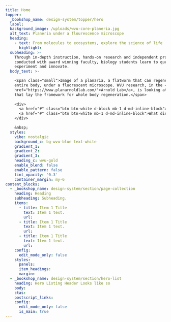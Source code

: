 ```yaml
---
title: Home
topper:
  _bookshop_name: design-system/topper/hero
  label:
  background_image: /uploads/wvu-core-planeria.jpg
  alt_text: Planeria under a flourescence microscope
  heading:
    - text: From molecules to ecosystems, explore the science of life
      highlight:
  subheading: >-
    Through in-depth instruction, hands-on research and independent projects
    conducted with award winning faculty, biology students learn to question,
    experiment and innovate.
  body_text: >-

    <span class="small">Image of a planaria, a flatworm that can regenerate its
    entire body, under a fluorescent microscope. WVU research, in the <a
    href="https://www.planarnoldlab.com/">Arnold Lab</a>, is looking at genes
    that lay the framework for whole body regeneration.</span>
  
    <div>
      <a href="#" class="btn btn-white d-block mb-1 d-md-inline-block">What dis?</a> 
      <a href="#" class="btn btn-white mb-1 d-md-inline-block">What dis?</a>
    </div>

    &nbsp;
  styles:
    vibe: nostalgic
    background_c: bg-wvu-blue text-white
    gradient_1:
    gradient_2:
    gradient_3:
    heading_c: wvu-gold
    enable_blend: false
    enable_pattern: false
    tint_opacity: '0.3'
    container_margin: my-6
content_blocks:
  - _bookshop_name: design-system/section/page-collection
    heading: Heading
    subheading: Subheading.
    items:
      - title: Item 1 Title
        text: Item 1 text.
        url:
      - title: Item 1 Title
        text: Item 1 text.
        url:
      - title: Item 1 Title
        text: Item 1 text.
        url:
    config:
      edit_mode_only: false
    styles:
      panels:
      item_headings:
      margin:
  - _bookshop_name: design-system/section/hero-list
    heading: Hero Listing Header Looks like so
    body:
    ctas:
    postscript_links:
    config:
      edit_mode_only: false
      is_main: true
---
```

